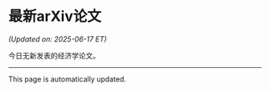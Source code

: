 # 最新arXiv论文

<!-- ARXIV_PAPERS_START -->
*(Updated on: 2025-06-17 ET)*

今日无新发表的经济学论文。
<!-- ARXIV_PAPERS_END -->

---
This page is automatically updated.
